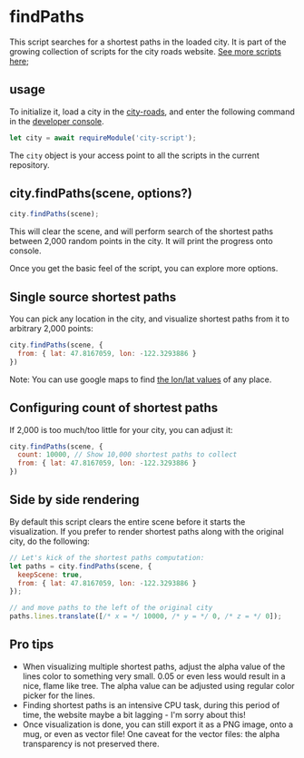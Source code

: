 # findPaths

This script searches for a shortest paths in the loaded city. It is part of the growing collection
of scripts for the city roads website. [See more scripts here](https://github.com/anvaka/city-script#city-script);

## usage

To initialize it, load a city in the [city-roads](https://anvaka.github.io/city-roads/), and 
enter the following command in the [developer console](https://developers.google.com/web/tools/chrome-devtools/open).

``` js
let city = await requireModule('city-script');
```

The `city` object is your access point to all the scripts in the current repository.

## city.findPaths(scene, options?)

``` js
city.findPaths(scene);
```

This will clear the scene, and will perform search of the shortest paths between 2,000 random
points in the city. It will print the progress onto console.

Once you get the basic feel of the script, you can explore more options.

## Single source shortest paths

You can pick any location in the city, and visualize shortest paths from it to arbitrary 2,000
points:

``` js
city.findPaths(scene, {
  from: { lat: 47.8167059, lon: -122.3293886 }
})
```

Note: You can use google maps to find [the lon/lat values](https://www.clubrunnersupport.com/article/1416-how-to-find-a-location-s-latitude-longitude-in-google-maps) of any place.

## Configuring count of shortest paths

If 2,000 is too much/too little for your city, you can adjust it:

``` js
city.findPaths(scene, {
  count: 10000, // Show 10,000 shortest paths to collect
  from: { lat: 47.8167059, lon: -122.3293886 }
})
```

## Side by side rendering

By default this script clears the entire scene before it starts the visualization.
If you prefer to render shortest paths along with the original city, do the following:

``` js
// Let's kick of the shortest paths computation: 
let paths = city.findPaths(scene, {
  keepScene: true,
  from: { lat: 47.8167059, lon: -122.3293886 }
});

// and move paths to the left of the original city
paths.lines.translate([/* x = */ 10000, /* y = */ 0, /* z = */ 0]); 
```

## Pro tips

* When visualizing multiple shortest paths, adjust the alpha value of the lines color to something
very small. 0.05 or even less would result in a nice, flame like tree. The alpha value can
be adjusted using regular color picker for the lines.
* Finding shortest paths is an intensive CPU task, during this period of time, the website maybe a
bit lagging - I'm sorry about this!
* Once visualization is done, you can still export it as a PNG image, onto a mug, or even as vector file!
One caveat for the vector files: the alpha transparency is not preserved there.

